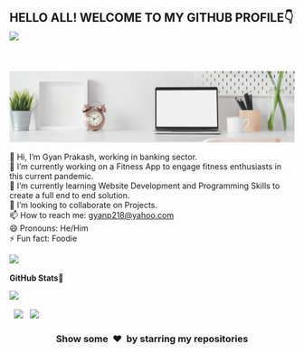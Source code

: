 <!---
Please consider starring the repo if you find this useful in any manner
or use it. It helps me a lot.
-->

<h2>HELLO ALL! WELCOME TO MY GITHUB PROFILE👇<img src="https://raw.githubusercontent.com/MartinHeinz/MartinHeinz/master/wave.gif" width="30px"></h2><br>

![Alt text of image](<https://github.com/Johnrambo-code/johnrambo-code/blob/main/Profile/GyanPrakash-Cover.jpg>)

<!--
**Johnrambo-code/johnrambo-code** is a ✨ _special_ ✨ repository because its `README.md` (this file) appears on your GitHub profile.

Here are some ideas to get you started:
-->

👋 Hi, I’m Gyan Prakash, working in banking sector. </br>
🔭 I’m currently working on a Fitness App to engage fitness enthusiasts in this current pandemic. </br>
🌱 I’m currently learning Website Development and Programming Skills to create a full end to end solution. </br>
👯 I’m looking to collaborate on Projects. </br>
📫 How to reach me: gyanp218@yahoo.com </br>
😄 Pronouns: He/Him </br>
⚡ Fun fact: Foodie 

<!--Trap--:)-->
<a href="https://github.com/404"><img src="https://user-images.githubusercontent.com/73097560/115834477-dbab4500-a447-11eb-908a-139a6edaec5c.gif"></a>


**GitHub Stats🎯**<br>

<img width="20%" src="https://profile-counter.glitch.me/{johnrambo-code}/count.svg" /> 

<p align="left">
  <img width="48%" src="https://github-readme-stats.vercel.app/api?username=johnrambo-code&show_icons=true&theme=tokyonight&count_private=true&include_all_commits=true" /> 
  <img width="48%" src="https://github-readme-streak-stats.herokuapp.com/?user=johnrambo-code&theme=tokyonight" />
</p>


<h3 align="center">Show some &nbsp;❤️&nbsp; by starring my repositories</h3>


